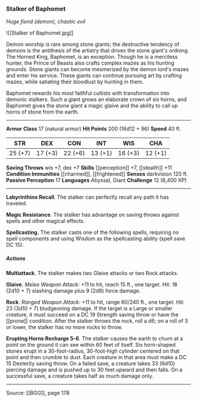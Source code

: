 ### Stalker of Baphomet
_Huge fiend (demon), chaotic evil_

![[Stalker of Baphomet.jpg]]

Demon worship is rare among stone giants; the destructive tendency of demons is the antithesis of the artistry that drives the stone giant's ordning. The Horned King, Baphomet, is an exception. Though he is a merciless hunter, the Prince of Beasts also crafts complex mazes as his hunting grounds. Stone giants can become mesmerized by the demon lord's mazes and enter his service. These giants can continue pursuing art by crafting mazes, while satiating their bloodlust by hunting in them.

Baphomet rewards his most faithful cultists with transformation into demonic stalkers. Such a giant grows an elaborate crown of six horns, and Baphomet gives the stone giant a magic glaive and the ability to call up horns of stone from the earth.




---

**Armor Class** 17 (natural armor)
**Hit Points** 200 (16d12 + 96)
**Speed** 40 ft.

| STR     | DEX     | CON     | INT     | WIS     | CHA     |
|---------|---------|---------|---------|---------|---------|
| 25 (+7) | 17 (+3) | 22 (+6) | 13 (+1) | 16 (+3) | 12 (+1) |

**Saving Throws** wis +7, dex +7
**Skills** [[perception]] +7, [[stealth]] +11
**Condition Immunities** [[charmed]], [[frightened]]
**Senses** darkvision 120 ft.
**Passive Perception** 17
**Languages** Abyssal, Giant
**Challenge** 12 (8,400 XP)

---

**Labyrinthine Recall**. The stalker can perfectly recall any path it has traveled.

**Magic Resistance**. The stalker has advantage on saving throws against spells and other magical effects.

**Spellcasting.** The stalker casts one of the following spells, requiring no spell components and using Wisdom as the spellcasting ability (spell save DC 15):

##### Actions
**Multiattack**. The stalker makes two Glaive attacks or two Rock attacks.

**Glaive**. _Melee Weapon Attack:_ +11 to hit, reach 15 ft., one target. Hit: 18 (2d10 + 7) slashing damage plus 9 (2d8) force damage.

**Rock**. _Ranged Weapon Attack:_ +11 to hit, range 60/240 ft., one target. Hit: 23 (3d10 + 7) bludgeoning damage. If the target is a Large or smaller creature, it must succeed on a DC 19 Strength saving throw or have the [[prone]] condition. After the stalker throws the rock, roll a d6; on a roll of 3 or lower, the stalker has no more rocks to throw.

**Erupting Horns Recharge 5-6**. The stalker causes the earth to churn at a point on the ground it can see within 60 feet of itself. Six horn-shaped stones erupt in a 30-foot-radius, 30-foot-high cylinder centered on that point and then crumble to dust. Each creature in that area must make a DC 15 Dexterity saving throw. On a failed save, a creature takes 33 (6d10) piercing damage and is pushed up to 30 feet upward and then falls. On a successful save, a creature takes half as much damage only.


---

Source: [[BGG]], page 178